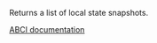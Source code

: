 Returns a list of local state snapshots.

[ABCI documentation](https://docs.cometbft.com/v1.0/spec/abci/abci++_methods#listsnapshots)
